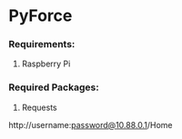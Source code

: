 # PyForce

<h3>Requirements:</h3>

1. Raspberry Pi

<h3>Required Packages:</h3>

1. Requests 



http://username:password@10.88.0.1/Home
